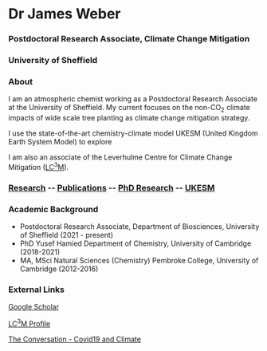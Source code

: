 # Dr James Weber
### Postdoctoral Research Associate, Climate Change Mitigation
### University of Sheffield


### About

I am an atmospheric chemist working as a Postdoctoral Research Associate at the University of Sheffield. My current focuses on the non-CO<sub>2</sub> climate impacts of wide scale tree planting as climate change mitigation strategy.

I use the state-of-the-art chemistry-climate model UKESM (United Kingdom Earth System Model) to explore 

I am also an associate of the Leverhulme Centre for Climate Change Mitigation ([LC<sup>3</sup>M](https://lc3m.org)). 


### [Research](./research.md)  -- [Publications](./publications.md) -- [PhD Research](./phd_research.md) -- [UKESM](./ukesm.md)

### Academic Background  
- Postdoctoral Research Associate, Department of Biosciences, University of Sheffield (2021 - present)
- PhD Yusef Hamied Department of Chemistry, University of Cambridge (2018-2021)
- MA, MSci Natural Sciences (Chemistry) Pembroke College, University of Cambridge (2012-2016)

### External Links

[Google Scholar](https://scholar.google.com/citations?user=duDLXbIAAAAJ&hl=en&oi=sra)

[LC<sup>3</sup>M Profile](https://lc3m.org/people/dr-james-weber/)

[The Conversation - Covid19 and Climate](https://theconversation.com/why-lockdown-had-little-to-no-effect-on-global-temperatures-148129)

